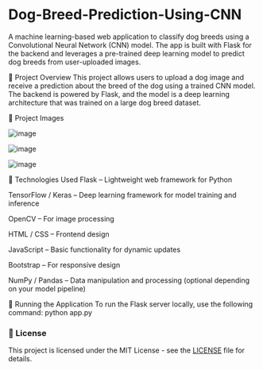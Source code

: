 # Dog-Breed-Prediction-Using-CNN

A machine learning-based web application to classify dog breeds using a Convolutional Neural Network (CNN) model. The app is built with Flask for the backend and leverages a pre-trained deep learning model to predict dog breeds from user-uploaded images.

📝 Project Overview
This project allows users to upload a dog image and receive a prediction about the breed of the dog using a trained CNN model. The backend is powered by Flask, and the model is a deep learning architecture that was trained on a large dog breed dataset.

📸 Project Images

![image](https://github.com/user-attachments/assets/744762cf-9e0f-4426-8cb7-ee03cd0d6994)

![image](https://github.com/user-attachments/assets/bbbc0f07-65d9-4ae0-ab5c-3f07d81991d2)

![image](https://github.com/user-attachments/assets/d718bb9f-761d-4c10-9810-0c7479372b9e)


🔧 Technologies Used
Flask – Lightweight web framework for Python

TensorFlow / Keras – Deep learning framework for model training and inference

OpenCV – For image processing

HTML / CSS – Frontend design

JavaScript – Basic functionality for dynamic updates

Bootstrap – For responsive design

NumPy / Pandas – Data manipulation and processing (optional depending on your model pipeline)

🚀 Running the Application
To run the Flask server locally, use the following command:  python app.py

### 📃 License

This project is licensed under the MIT License - see the [LICENSE](LICENSE) file for details.

